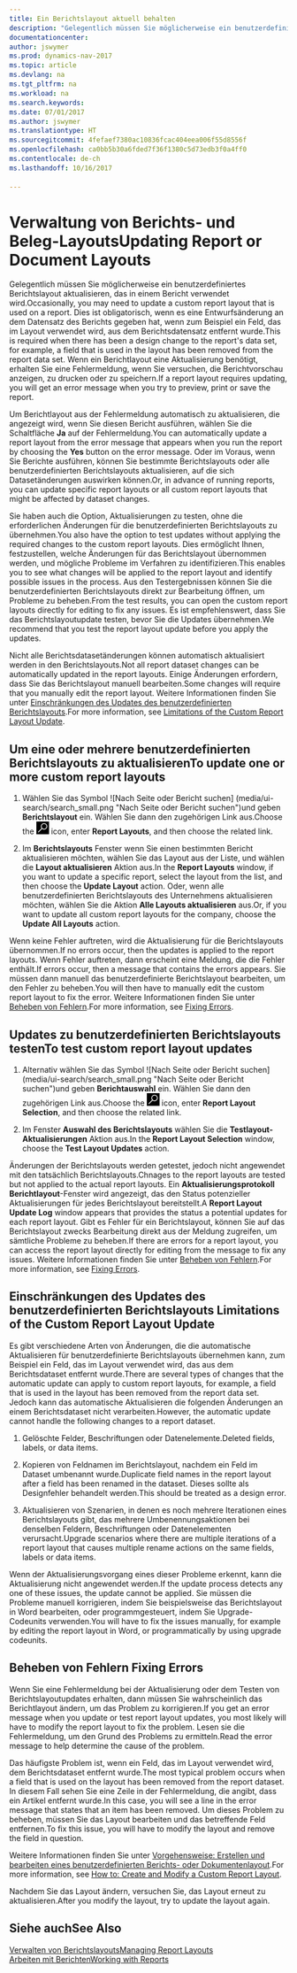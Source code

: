 ```yaml
---
title: Ein Berichtslayout aktuell behalten
description: "Gelegentlich müssen Sie möglicherweise ein benutzerdefiniertes Berichtslayout aktualisieren, das in einem Bericht verwendet wird. Dies ist obligatorisch, wenn es eine Entwurfsänderung an dem Datensatz des Berichts gegeben hat, wenn zum Beispiel ein Feld, das im Layout verwendet wird, aus dem Berichtsdatensatz entfernt wurde."
documentationcenter: 
author: jswymer
ms.prod: dynamics-nav-2017
ms.topic: article
ms.devlang: na
ms.tgt_pltfrm: na
ms.workload: na
ms.search.keywords: 
ms.date: 07/01/2017
ms.author: jswymer
ms.translationtype: HT
ms.sourcegitcommit: 4fefaef7380ac10836fcac404eea006f55d8556f
ms.openlocfilehash: ca0bb5b30a6fded7f36f1380c5d73edb3f0a4ff0
ms.contentlocale: de-ch
ms.lasthandoff: 10/16/2017

---
```

# <a name="updating-report-or-document-layouts"></a><span data-ttu-id="2fcdc-104">Verwaltung von Berichts- und Beleg-Layouts</span><span class="sxs-lookup"><span data-stu-id="2fcdc-104">Updating Report or Document Layouts</span></span>
<span data-ttu-id="2fcdc-105">Gelegentlich müssen Sie möglicherweise ein benutzerdefiniertes Berichtslayout aktualisieren, das in einem Bericht verwendet wird.</span><span class="sxs-lookup"><span data-stu-id="2fcdc-105">Occasionally, you may need to update a custom report layout that is used on a report.</span></span> <span data-ttu-id="2fcdc-106">Dies ist obligatorisch, wenn es eine Entwurfsänderung an dem Datensatz des Berichts gegeben hat, wenn zum Beispiel ein Feld, das im Layout verwendet wird, aus dem Berichtsdatensatz entfernt wurde.</span><span class="sxs-lookup"><span data-stu-id="2fcdc-106">This is required when there has been a design change to the report's data set, for example, a field that is used in the layout has been removed from the report data set.</span></span> <span data-ttu-id="2fcdc-107">Wenn ein Berichtlayout eine Aktualisierung benötigt, erhalten Sie eine Fehlermeldung, wenn Sie versuchen, die Berichtvorschau anzeigen, zu drucken oder zu speichern.</span><span class="sxs-lookup"><span data-stu-id="2fcdc-107">If a report layout requires updating, you will get an error message when you try to preview, print or save the report.</span></span>  
  
<span data-ttu-id="2fcdc-108">Um Berichtlayout aus der Fehlermeldung automatisch zu aktualisieren, die angezeigt wird, wenn Sie diesen Bericht ausführen, wählen Sie die Schaltfläche **Ja** auf der Fehlermeldung.</span><span class="sxs-lookup"><span data-stu-id="2fcdc-108">You can automatically update a report layout from the error message that appears when you run the report by choosing the **Yes** button on the error message.</span></span> <span data-ttu-id="2fcdc-109">Oder im Voraus, wenn Sie Berichte ausführen, können Sie bestimmte Berichtslayouts oder alle benutzerdefinierten Berichtslayouts aktualisieren, auf die sich Datasetänderungen auswirken können.</span><span class="sxs-lookup"><span data-stu-id="2fcdc-109">Or, in advance of running reports, you can update specific report layouts or all custom report layouts that might be affected by dataset changes.</span></span>  
  
<span data-ttu-id="2fcdc-110">Sie haben auch die Option, Aktualisierungen zu testen, ohne die erforderlichen Änderungen für die benutzerdefinierten Berichtslayouts zu übernehmen.</span><span class="sxs-lookup"><span data-stu-id="2fcdc-110">You also have the option to test updates without applying the required changes to the custom report layouts.</span></span> <span data-ttu-id="2fcdc-111">Dies ermöglicht Ihnen, festzustellen, welche Änderungen für das Berichtslayout übernommen werden, und mögliche Probleme im Verfahren zu identifizieren.</span><span class="sxs-lookup"><span data-stu-id="2fcdc-111">This enables you to see what changes will be applied to the report layout and identify possible issues in the process.</span></span> <span data-ttu-id="2fcdc-112">Aus den Testergebnissen können Sie die benutzerdefinierten Berichtslayouts direkt zur Bearbeitung öffnen, um Probleme zu beheben.</span><span class="sxs-lookup"><span data-stu-id="2fcdc-112">From the test results, you can open the custom report layouts directly for editing to fix any issues.</span></span> <span data-ttu-id="2fcdc-113">Es ist empfehlenswert, dass Sie das Berichtslayoutupdate testen, bevor Sie die Updates übernehmen.</span><span class="sxs-lookup"><span data-stu-id="2fcdc-113">We recommend that you test the report layout update before you apply the updates.</span></span>  
  
<span data-ttu-id="2fcdc-114">Nicht alle Berichtsdatasetänderungen können automatisch aktualisiert werden in den Berichtslayouts.</span><span class="sxs-lookup"><span data-stu-id="2fcdc-114">Not all report dataset changes can be automatically updated in the report layouts.</span></span> <span data-ttu-id="2fcdc-115">Einige Änderungen erfordern, dass Sie das Berichtslayout manuell bearbeiten.</span><span class="sxs-lookup"><span data-stu-id="2fcdc-115">Some changes will require that you manually edit the report layout.</span></span> <span data-ttu-id="2fcdc-116">Weitere Informationen finden Sie unter [Einschränkungen des Updates des benutzerdefinierten Berichtslayouts](ui-update-report-layouts.md#UpdateLimitations).</span><span class="sxs-lookup"><span data-stu-id="2fcdc-116">For more information, see [Limitations of the Custom Report Layout Update](ui-update-report-layouts.md#UpdateLimitations).</span></span>  
  
## <a name="to-update-one-or-more-custom-report-layouts"></a><span data-ttu-id="2fcdc-117">Um eine oder mehrere benutzerdefinierten Berichtslayouts zu aktualisieren</span><span class="sxs-lookup"><span data-stu-id="2fcdc-117">To update one or more custom report layouts</span></span>  
  
1.  <span data-ttu-id="2fcdc-118">Wählen Sie das Symbol ![Nach Seite oder Bericht suchen] (media/ui-search/search_small.png "Nach Seite oder Bericht suchen")und geben **Berichtslayout** ein. Wählen Sie dann den zugehörigen Link aus.</span><span class="sxs-lookup"><span data-stu-id="2fcdc-118">Choose the ![Search for Page or Report](media/ui-search/search_small.png "Search for Page or Report icon") icon, enter **Report Layouts**, and then choose the related link.</span></span>  
  
2.  <span data-ttu-id="2fcdc-119">Im **Berichtslayouts** Fenster wenn Sie einen bestimmten Bericht aktualisieren möchten, wählen Sie das Layout aus der Liste, und wählen die **Layout aktualisieren** Aktion aus.</span><span class="sxs-lookup"><span data-stu-id="2fcdc-119">In the **Report Layouts** window, if you want to update a specific report, select the layout from the list, and then choose the **Update Layout** action.</span></span> <span data-ttu-id="2fcdc-120">Oder, wenn alle benutzerdefinierten Berichtslayouts des Unternehmens aktualisieren möchten, wählen Sie die Aktion **Alle Layouts aktualisieren** aus.</span><span class="sxs-lookup"><span data-stu-id="2fcdc-120">Or, if you want to update all custom report layouts for the company, choose the **Update All Layouts** action.</span></span>  

<span data-ttu-id="2fcdc-121">Wenn keine Fehler auftreten, wird die Aktualisierung für die Berichtslayouts übernommen.</span><span class="sxs-lookup"><span data-stu-id="2fcdc-121">If no errors occur, then the updates is applied to the report layouts.</span></span> <span data-ttu-id="2fcdc-122">Wenn Fehler auftreten, dann erscheint eine Meldung, die die Fehler enthält.</span><span class="sxs-lookup"><span data-stu-id="2fcdc-122">If errors occur, then a message that contains the errors appears.</span></span> <span data-ttu-id="2fcdc-123">Sie müssen dann manuell das benutzerdefinierte Berichtslayout bearbeiten, um den Fehler zu beheben.</span><span class="sxs-lookup"><span data-stu-id="2fcdc-123">You will then have to manually edit the custom report layout to fix the error.</span></span> <span data-ttu-id="2fcdc-124">Weitere Informationen finden Sie unter [Beheben von Fehlern](ui-update-report-layouts.md#FixErrors).</span><span class="sxs-lookup"><span data-stu-id="2fcdc-124">For more information, see [Fixing Errors](ui-update-report-layouts.md#FixErrors).</span></span>  

## <a name="to-test-custom-report-layout-updates"></a><span data-ttu-id="2fcdc-125">Updates zu benutzerdefinierten Berichtslayouts testen</span><span class="sxs-lookup"><span data-stu-id="2fcdc-125">To test custom report layout updates</span></span>  
  
1.  <span data-ttu-id="2fcdc-126">Alternativ wählen Sie das Symbol ![Nach Seite oder Bericht suchen] (media/ui-search/search_small.png "Nach Seite oder Bericht suchen")und geben **Berichtauswahl** ein. Wählen Sie dann den zugehörigen Link aus.</span><span class="sxs-lookup"><span data-stu-id="2fcdc-126">Choose the ![Search for Page or Report](media/ui-search/search_small.png "Search for Page or Report icon") icon, enter **Report Layout Selection**, and then choose the related link.</span></span>  
  
2.  <span data-ttu-id="2fcdc-127">Im Fenster **Auswahl des Berichtslayouts** wählen Sie die **Testlayout-Aktualisierungen** Aktion aus.</span><span class="sxs-lookup"><span data-stu-id="2fcdc-127">In the **Report Layout Selection** window, choose the **Test Layout Updates** action.</span></span>  
  
 <span data-ttu-id="2fcdc-128">Änderungen der Berichtslayouts werden getestet, jedoch nicht angewendet mit den tatsächlich Berichtslayouts.</span><span class="sxs-lookup"><span data-stu-id="2fcdc-128">Chnages to the report layouts are tested but not applied to the actual report layouts.</span></span> <span data-ttu-id="2fcdc-129">Ein **Aktualisierungsprotokoll Berichtlayout**-Fenster wird angezeigt, das den Status potenzieller Aktualisierungen für jedes Berichtslayout bereitstellt.</span><span class="sxs-lookup"><span data-stu-id="2fcdc-129">A **Report Layout Update Log** window appears that provides the status a potential updates for each report layout.</span></span> <span data-ttu-id="2fcdc-130">Gibt es Fehler für ein Berichtslayout, können Sie auf das Berichtslayout zwecks Bearbeitung direkt aus der Meldung zugreifen, um sämtliche Probleme zu beheben.</span><span class="sxs-lookup"><span data-stu-id="2fcdc-130">If there are errors for a report layout, you can access the report layout directly for editing from the message to fix any issues.</span></span> <span data-ttu-id="2fcdc-131">Weitere Informationen finden Sie unter [Beheben von Fehlern](ui-update-report-layouts.md#FixErrors).</span><span class="sxs-lookup"><span data-stu-id="2fcdc-131">For more information, see [Fixing Errors](ui-update-report-layouts.md#FixErrors).</span></span>  
  
##  <span data-ttu-id="2fcdc-132"><a name="UpdateLimitations"></a> Einschränkungen des Updates des benutzerdefinierten Berichtslayouts</span><span class="sxs-lookup"><span data-stu-id="2fcdc-132"><a name="UpdateLimitations"></a> Limitations of the Custom Report Layout Update</span></span>  
 <span data-ttu-id="2fcdc-133">Es gibt verschiedene Arten von Änderungen, die die automatische Aktualisieren für benutzerdefinierte Berichtslayouts übernehmen kann, zum Beispiel ein Feld, das im Layout verwendet wird, das aus dem Berichtsdataset entfernt wurde.</span><span class="sxs-lookup"><span data-stu-id="2fcdc-133">There are several types of changes that the automatic update can apply to custom report layouts, for example, a field that is used in the layout has been removed from the report data set.</span></span> <span data-ttu-id="2fcdc-134">Jedoch kann das automatische Aktualisieren die folgenden Änderungen an einem Berichtsdataset nicht verarbeiten.</span><span class="sxs-lookup"><span data-stu-id="2fcdc-134">However, the automatic update cannot handle the following changes to a report dataset.</span></span>  
  
1.  <span data-ttu-id="2fcdc-135">Gelöschte Felder, Beschriftungen oder Datenelemente.</span><span class="sxs-lookup"><span data-stu-id="2fcdc-135">Deleted fields, labels, or data items.</span></span>  
  
2.  <span data-ttu-id="2fcdc-136">Kopieren von Feldnamen im Berichtslayout, nachdem ein Feld im Dataset umbenannt wurde.</span><span class="sxs-lookup"><span data-stu-id="2fcdc-136">Duplicate field names in the report layout after a field has been renamed in the dataset.</span></span> <span data-ttu-id="2fcdc-137">Dieses sollte als Designfehler behandelt werden.</span><span class="sxs-lookup"><span data-stu-id="2fcdc-137">This should be treated as a design error.</span></span>  
  
3.  <span data-ttu-id="2fcdc-138">Aktualisieren von Szenarien, in denen es noch mehrere Iterationen eines Berichtslayouts gibt, das mehrere Umbenennungsaktionen bei denselben Feldern, Beschriftungen oder Datenelementen verursacht.</span><span class="sxs-lookup"><span data-stu-id="2fcdc-138">Upgrade scenarios where there are multiple iterations of a report layout that causes multiple rename actions on the same fields, labels or data items.</span></span>  
  
 <span data-ttu-id="2fcdc-139">Wenn der Aktualisierungsvorgang eines dieser Probleme erkennt, kann die Aktualisierung nicht angewendet werden.</span><span class="sxs-lookup"><span data-stu-id="2fcdc-139">If the update process detects any one of these issues, the update cannot be applied.</span></span> <span data-ttu-id="2fcdc-140">Sie müssen die Probleme manuell korrigieren, indem Sie beispielsweise das Berichtslayout in Word bearbeiten, oder programmgesteuert, indem Sie Upgrade-Codeunits verwenden.</span><span class="sxs-lookup"><span data-stu-id="2fcdc-140">You will have to fix the issues manually, for example by editing the report layout in Word, or programmatically by using upgrade codeunits.</span></span>  
  
##  <span data-ttu-id="2fcdc-141"><a name="FixErrors"></a> Beheben von Fehlern</span><span class="sxs-lookup"><span data-stu-id="2fcdc-141"><a name="FixErrors"></a> Fixing Errors</span></span>  
 <span data-ttu-id="2fcdc-142">Wenn Sie eine Fehlermeldung bei der Aktualisierung oder dem Testen von Berichtslayoutupdates erhalten, dann müssen Sie wahrscheinlich das Berichtlayout ändern, um das Problem zu korrigieren.</span><span class="sxs-lookup"><span data-stu-id="2fcdc-142">If you get an error message when you update or test report layout updates, you most likely will have to modify the report layout to fix the problem.</span></span> <span data-ttu-id="2fcdc-143">Lesen sie die Fehlermeldung, um den Grund des Problems zu ermitteln.</span><span class="sxs-lookup"><span data-stu-id="2fcdc-143">Read the error message to help determine the cause of the problem.</span></span>  
  
 <span data-ttu-id="2fcdc-144">Das häufigste Problem ist, wenn ein Feld, das im Layout verwendet wird, dem Berichtsdataset entfernt wurde.</span><span class="sxs-lookup"><span data-stu-id="2fcdc-144">The most typical problem occurs when a field that is used on the layout has been removed from the report dataset.</span></span> <span data-ttu-id="2fcdc-145">In diesem Fall sehen Sie eine Zeile in der Fehlermeldung, die angibt, dass ein Artikel entfernt wurde.</span><span class="sxs-lookup"><span data-stu-id="2fcdc-145">In this case, you will see a line in the error message that states that an item has been removed.</span></span> <span data-ttu-id="2fcdc-146">Um dieses Problem zu beheben, müssen Sie das Layout bearbeiten und das betreffende Feld entfernen.</span><span class="sxs-lookup"><span data-stu-id="2fcdc-146">To fix this issue, you will have to modify the layout and remove the field in question.</span></span>  
  
 <span data-ttu-id="2fcdc-147">Weitere Informationen finden Sie unter [Vorgehensweise: Erstellen und bearbeiten  eines benutzerdefinierten Berichts- oder Dokumentenlayout](ui-how-create-custom-report-layout.md#ModifyCustomLayout).</span><span class="sxs-lookup"><span data-stu-id="2fcdc-147">For more information, see [How to: Create and Modify a Custom Report Layout](ui-how-create-custom-report-layout.md#ModifyCustomLayout).</span></span>  
  
 <span data-ttu-id="2fcdc-148">Nachdem Sie das Layout ändern, versuchen Sie, das Layout erneut zu aktualisieren.</span><span class="sxs-lookup"><span data-stu-id="2fcdc-148">After you modify the layout, try to update the layout again.</span></span>  
  
## <a name="see-also"></a><span data-ttu-id="2fcdc-149">Siehe auch</span><span class="sxs-lookup"><span data-stu-id="2fcdc-149">See Also</span></span>  
 [<span data-ttu-id="2fcdc-150">Verwalten von Berichtslayouts</span><span class="sxs-lookup"><span data-stu-id="2fcdc-150">Managing Report Layouts</span></span>](ui-manage-report-layouts.md)  
 [<span data-ttu-id="2fcdc-151">Arbeiten mit Berichten</span><span class="sxs-lookup"><span data-stu-id="2fcdc-151">Working with Reports</span></span>](ui-work-report.md)  
